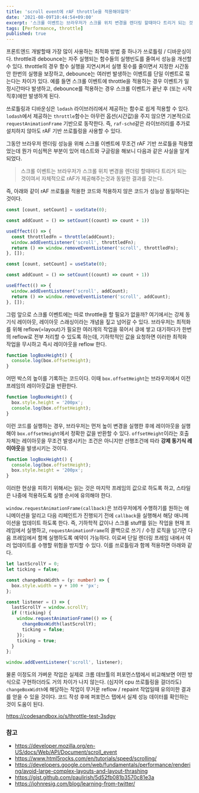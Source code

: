```yaml
---
title: 'scroll event에 rAF throttle을 적용해야할까'
date: '2021-08-09T10:44:54+09:00'
excerpt: '스크롤 이벤트는 브라우저가 스크롤 위치 변경을 렌더링 할때마다 트리거 되는 것이여서 자체적으로 rAF가 제공해주는것과 동일한 결과를 갖는다.'
tags: [Performance, throttle]
published: true
---
```


프론트엔드 개발할때 가장 많이 사용하는 최적화 방법 중 하나가 쓰로틀링 / 디바운싱이다. throttle과 debounce는 자주 실행되는 함수들의 실행빈도를 줄여서 성능을 개선할 수 있다. throttle의 경우 함수 실행을 지연시켜서 실행 횟수를 줄이면서 지정한 시간동안 한번의 실행을 보장하고, debounce는 여러번 발생하는 이벤트를 단일 이벤트로 묶는다는 차이가 있다. 예를 들면 스크롤 이벤트에 throttle을 적용하는 경우 이벤트가 일정시간마다 발생하고, debounce를 적용하는 경우 스크롤 이벤트가 끝난 후 (또는 시작 직후)에만 발생하게 된다.

쓰로틀링과 디바운싱은 `lodash` 라이브러리에서 제공하는 함수로 쉽게 적용할 수 있다. `lodash`에서 제공하는 `throttle`함수는 아무런 옵션(시간값)을 주지 않으면 기본적으로 `requestAnimationFrame` 기반으로 동작한다. 즉, `raf-schd`같은 라이브러리를 추가로 설치하지 않아도 rAF 기반 쓰로틀링을 사용할 수 있다.

그동안 브라우저 렌더링 성능을 위해 스크롤 이벤트에 무조건 rAF 기반 쓰로틀을 적용했었는데 뭔가 미심쩍은 부분이 있어 테스트와 구글링을 해보니 다음과 같은 사실을 알게 되었다.

> 스크롤 이벤트는 브라우저가 스크롤 위치 변경을 렌더링 할때마다 트리거 되는 것이여서 자체적으로 rAF가 제공해주는것과 동일한 결과를 갖는다.

즉, 아래와 같이 rAF 쓰로틀을 적용한 코드와 적용하지 않은 코드가 성능상 동일하다는 것이다.

```ts
const [count, setCount] = useState(0);

const addCount = () => setCount((count) => count + 1))

useEffect(() => {
  const throttledFn = throttle(addCount);
  window.addEventListener('scroll', throttledFn);
  return () => window.removeEventListener('scroll', throttledFn);
}, []);
```

```ts
const [count, setCount] = useState(0);

const addCount = () => setCount((count) => count + 1))

useEffect(() => {
  window.addEventListener('scroll', addCount);
  return () => window.removeEventListener('scroll', addCount);
}, []);
```

그럼 앞으로 스크롤 이벤트에는 따로 throttle을 할 필요가 없을까? 여기에서는 강제 동기식 레이아웃, 레이아웃 스래싱이라는 개념을 짚고 넘어갈 수 있다. 브라우저는 최적화를 위해 reflow(=layout)가 필요한 여러개의 작업을 묶어서 큐에 쌓고 대기하다가 한번의 reflow로 전부 처리할 수 있도록 하는데, 기하학적인 값을 요청하면 이러한 최적화 작업을 무시하고 즉시 레이아웃을 reflow 한다.

```ts
function logBoxHeight() {
  console.log(box.offsetHeight);
}
```

어떤 박스의 높이를 기록하는 코드이다. 이때 `box.offsetHeight`는 브라우저에서 이전 프레임의 레이아웃값을 반환한다.

```ts
function logBoxHeight() {
  box.style.height = '200px';
  console.log(box.offsetHeight);
}
```

이런 코드를 실행하는 경우, 브라우저는 먼저 높이 변경을 실행한 후에 레이아웃을 실행해야 `box.offsetHeight`에서 정확한 값을 반환할 수 있다. `offsetHeight`이라는 호출 자체는 레이아웃을 무조건 발생시키는 조건은 아니지만 선행조건에 따라 **강제 동기식 레이아웃**을 발생시키는 것이다.

```ts
function logBoxHeight() {
  console.log(box.offsetHeight);
  box.style.height = '200px';
}
```

이러한 현상을 피하기 위해서는 읽는 것은 마지막 프레임의 값으로 하도록 하고, 스타일은 나중에 적용하도록 실행 순서에 유의해야 한다.

`window.requestAnimationFrame(callback)`은 브라우저에게 수행하기를 원하는 애니메이션을 알리고 다음 리페인트가 진행되기 전에 `callback`을 실행해서 해당 애니메이션을 업데이트 하도록 한다. 즉, 기하학적 값이나 스크롤 stuff를 읽는 작업을 현재 프레임에서 실행하고, `requestAnimationFrame`의 콜백으로 쓰기 / 수정 로직을 넘기면 다음 프레임에서 함께 실행하도록 예약이 가능하다. 이로써 단일 렌더링 프레임 내에서 여러 업데이트를 수행할 위험을 방지할 수 있다. 이를 쓰로틀링과 함께 적용하면 아래와 같다.

```ts
let lastScrollY = 0;
let ticking = false;

const changeBoxWidth = (y: number) => {
  box.style.width = y + 100 + 'px';
};

const listener = () => {
  lastScrollY = window.scrollY;
  if (!ticking) {
    window.requestAnimationFrame(() => {
      changeBoxWidth(lastScrollY);
      ticking = false;
    });
    ticking = true;
  }
};

window.addEventListener('scroll', listener);
```

물론 이정도의 가벼운 작업은 실제로 크롬 데브툴의 퍼포먼스탭에서 비교해보면 어떤 방식으로 구현하더라도 거의 차이가 나지 않는다. (심지어 cpu 쓰로틀링을 걸더라도) `changeBoxWidth`에 해당하는 작업이 무거운 reflow / repaint 작업일때 유의미한 결과를 얻을 수 있을 것이다. 코드 작성 후에 퍼포먼스 탭에서 실제 성능 데이터를 확인하는것이 도움이 된다.

https://codesandbox.io/s/throttle-test-3sdgv

### 참고

- https://developer.mozilla.org/en-US/docs/Web/API/Document/scroll_event
- https://www.html5rocks.com/en/tutorials/speed/scrolling/
- https://developers.google.com/web/fundamentals/performance/rendering/avoid-large-complex-layouts-and-layout-thrashing
- https://gist.github.com/paulirish/5d52fb081b3570c81e3a
- https://johnresig.com/blog/learning-from-twitter/
